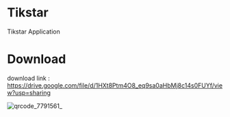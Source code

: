 # Tikstar
Tikstar Application

# Download
download link : https://drive.google.com/file/d/1HXt8Ptm4O8_eq9sa0aHbMj8c14s0FUYf/view?usp=sharing

![qrcode_7791561_](https://user-images.githubusercontent.com/95560640/148188500-00b8f5d7-4ec3-4122-9f97-5bbd5d035f37.png)
